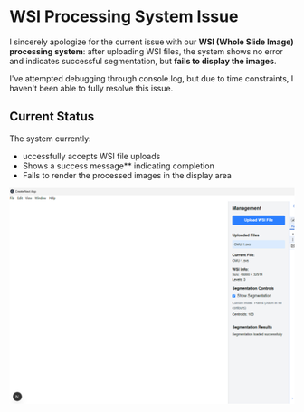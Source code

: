 # WSI Processing System Issue

I sincerely apologize for the current issue with our **WSI (Whole Slide Image) processing system**: after uploading WSI files, the system shows no error and indicates successful segmentation, but **fails to display the images**.

I've attempted debugging through console.log, but due to time constraints, I haven't been able to fully resolve this issue.

## Current Status

The system currently:

* uccessfully accepts WSI file uploads
* Shows a success message** indicating completion
* Fails to render the processed images in the display area


![Error Display](./image/error.png)
